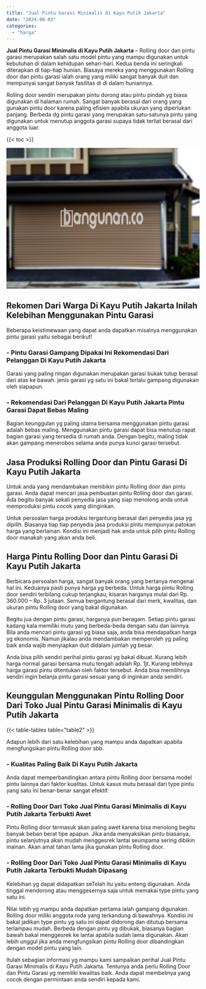 ```yaml
---
title: "Jual Pintu Garasi Minimalis di Kayu Putih Jakarta"
date: "2024-08-03"
categories: 
  - "harga"
---
```


**Jual Pintu Garasi Minimalis di Kayu Putih Jakarta** – Rolling door dan pintu garasi merupakan salah satu model pintu yang mampu digunakan untuk kebutuhan di dalam kehidupan sehari-hari. Kedua benda ini seringkali diterapkan di tiap-tiap hunian. Biasaya mereka yang menggunakan Rolling door dan pintu garasi ialah orang yang miliki sangat banyak duit dan mempunyai sangat banyak fasilitas di di dalam huniannya.

Rolling door sendiri merupakan pintu dorong atau pintu pindah yg biasa digunakan di halaman rumah. Sangat banyak berasal dari orang yang gunakan pintu door karena paling efisien apabila ukuran yang diperlukan panjang. Berbeda dg pintu garasi yang merupakan satu-satunya pintu yang digunakan untuk menutup anggota garasi supaya tidak terliat berasal dari anggota luar.

{{< toc >}}

![Jual Pintu Garasi Minimalis di Kayu Putih Jakarta](/images/pintu-garasi-50.png)

## Rekomen Dari Warga Di Kayu Putih Jakarta Inilah Kelebihan Menggunakan Pintu Garasi

Beberapa keistimewaan yang dapat anda dapatkan misalnya menggunakan pintu garasi yaitu sebagai berikut!

### \- Pintu Garasi Gampang Dipakai Ini Rekomendasi Dari Pelanggan Di Kayu Putih Jakarta

Garasi yang paling ringan digunakan merupakan garasi bukak tutup berasal dari atas ke bawah. jenis garasi yg satu ini bakal terlalu gampang digunakan oleh siapapun.

### \- Rekomendasi Dari Pelanggan Di Kayu Putih Jakarta Pintu Garasi Dapat Bebas Maling

Bagian keunggulan yg paling utama bersama menggunakan pintu garasi adalah bebas maling. Menggunakan pintu garasi dapat bisa menutup rapat bagian garasi yang tersedia di rumah anda. Dengan begitu, maling tidak akan gampang menerobos selama anda punya kunci garasi tersebut.

## Jasa Produksi Rolling Door dan Pintu Garasi Di Kayu Putih Jakarta

Untuk anda yang mendambakan membikin pintu Rolling door dan pintu garasi. Anda dapat mencari jasa pembuatan pintu Rolling door dan garasi. Ada begitu banyak sekali penyedia jasa yang siap menolong anda untuk memproduksi pintu cocok yang diinginkan.

Untuk persoalan harga produksi tergantung berasal dari penyedia jasa yg dipilih. Biasanya tiap tiap penyedia jasa produksi pintu mempunyai patokan harga yang berlainan. Kondisi ini menjadi hak anda untuk pilih pintu Rolling door manakah yang akan anda beli.

## Harga Pintu Rolling Door dan Pintu Garasi Di Kayu Putih Jakarta

Berbicara persoalan harga, sangat banyak orang yang bertanya mengenai hal ini. Keduanya pasti punya harga yg berbeda. Untuk harga pintu Rolling door sendiri terbilang cukup terjangkau, kisaran harganya mulai dari Rp. 360.000 – Rp. 3 jutaan. Semua bergantung berasal dari merk, kwalitas, dan ukuran pintu Rolling door yang bakal digunakan.

Begitu jua dengan pintu garasi, harganya pun beragam. Setiap pintu garasi kadang kala memiliki mutu yang berbeda-beda dengan satu dan lainnya. Bila anda mencari pintu garasi yg biasa saja, anda bisa mendapatkan harga yg ekonomis. Namun jikalau anda mendambakan memperoleh yg paling baik anda wajib menyiapkan duit didalam jumlah yg besar.

Anda bisa pilih sendiri perihal pintu garasi yg bakal dibuat. Kurang lebih harga normal garasi bersama mutu tengah adalah Rp. 1jt. Kurang lebihnya harga garasi pintu ditentukan oleh faktor tersebut. Anda bisa memilihnya sendiri ingin belanja pintu garasi sesuai yang di inginkan anda sendiri.

## Keunggulan Menggunakan Pintu Rolling Door Dari Toko Jual Pintu Garasi Minimalis di Kayu Putih Jakarta

{{< table-tables table="table2" >}}

Adapun lebih dari satu kelebihan yang mampu anda dapatkan apabila mengfungsikan pintu Rolling door sbb.

### \- Kualitas Paling Baik Di Kayu Putih Jakarta

Anda dapat memperbandingkan antara pintu Rolling door bersama model pintu lainnya dari faktor kualitas. Untuk kasus mutu berasal dari type pintu yang satu ini benar-benar sangat efektif.

### \- Rolling Door Dari Toko Jual Pintu Garasi Minimalis di Kayu Putih Jakarta Terbukti Awet

Pintu Rolling door termasuk akan paling awet karena bisa menolong begitu banyak beban berat tipe apapun. Jika anda menyaksikan pintu biasanya, pintu selanjutnya akan mudah menggesrek lantai seumpama sering dibikin mainan. Akan amat tahan lama jika gunakan pintu Rolling door.

### \- Rolling Door Dari Toko Jual Pintu Garasi Minimalis di Kayu Putih Jakarta Terbukti Mudah Dipasang

Kelebihan yg dapat didapatkan seTelah itu yaitu enteng digunakan. Anda tinggal mendorong atau menggesernya saja untuk memakai type pintu yang satu ini.

Nilai lebih yg mampu anda dapatkan pertama ialah gampang digunakan. Rolling door miliki anggota roda yang terkandung di bawahnya. Kondisi ini bakal jadikan type pintu yg satu ini dapat didorong dan ditutup bersama terlampau mudah. Berbeda dengan pintu yg dibukak, biasanya bagian bawah bakal menggesrek ke lantai apabila sudah lama digunakan. Akan lebih unggul jika anda mengfungsikan pintu Rolling door dibandingkan dengan model pintu yang lain.

Itulah sebagian informasi yg mampu kami sampaikan perihal Jual Pintu Garasi Minimalis di Kayu Putih Jakarta. Tentunya anda perlu Rolling Door dan Pintu Garasi yg memiliki kwalitas baik. Anda dapat membelinya yang cocok dengan permintaan anda sendiri kepada kami.
